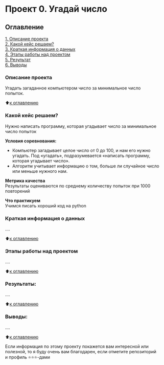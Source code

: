 # Проект 0. Угадай число

## Оглавление  
[1. Описание проекта](https://github.com/pavelteor/sf_data_science/tree/main/project_0/README.md#Описание-проекта)  
[2. Какой кейс решаем?](https://github.com/pavelteor/sf_data_science/tree/main/project_0/README.md#Какой-кейс-решаем)  
[3. Краткая информация о данных](https://github.com/pavelteor/sf_data_science/tree/main/project_0/README.md#Краткая-информация-о-данных)  
[4. Этапы работы над проектом](https://github.com/pavelteor/sf_data_science/tree/main/project_0/README.md#Этапы-работы-над-проектом)  
[5. Результат](https://github.com/pavelteor/sf_data_science/tree/main/project_0/README.md#Результат)    
[6. Выводы](https://github.com/pavelteor/sf_data_science/tree/main/project_0/README.md#Выводы) 

### Описание проекта    
Угадать загаданное компьютером число за минимальное число попыток.

:arrow_up:[к оглавлению](https://github.com/pavelteor/sf_data_science/tree/main/project_0)


### Какой кейс решаем?    
Нужно написать программу, которая угадывает число за минимальное число попыток

**Условия соревнования:**  
- Компьютер загадывает целое число от 0 до 100, и нам его нужно угадать. Под «угадать», подразумевается «написать программу, которая угадывает число».
- Алгоритм учитывает информацию о том, больше ли случайное число или меньше нужного нам.

**Метрика качества**     
Результаты оцениваются по среднему количеству попыток при 1000 повторений

**Что практикуем**     
Учимся писать хороший код на python


### Краткая информация о данных
....
  
:arrow_up:[к оглавлению](https://github.com/pavelteor/sf_data_science/tree/main/project_0/README.md#Оглавление)


### Этапы работы над проектом  
....

:arrow_up:[к оглавлению](https://github.com/pavelteor/sf_data_science/tree/main/project_0/README.md#Оглавление)


### Результаты:  
....

:arrow_up:[к оглавлению](https://github.com/pavelteor/sf_data_science/tree/main/project_0/README.md#Оглавление)


### Выводы:  
....

:arrow_up:[к оглавлению](https://github.com/pavelteor/sf_data_science/tree/main/project_0/README.md#Оглавление)


Если информация по этому проекту покажется вам интересной или полезной, то я буду очень вам благодарен, если отметите репозиторий и профиль ⭐️⭐️⭐️-дами